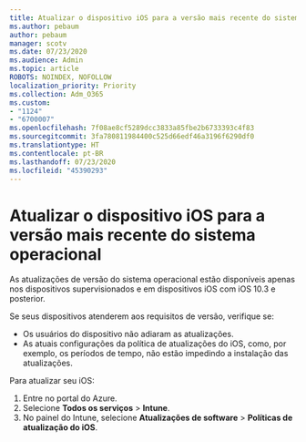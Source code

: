 ```yaml
---
title: Atualizar o dispositivo iOS para a versão mais recente do sistema operacional
ms.author: pebaum
author: pebaum
manager: scotv
ms.date: 07/23/2020
ms.audience: Admin
ms.topic: article
ROBOTS: NOINDEX, NOFOLLOW
localization_priority: Priority
ms.collection: Adm_O365
ms.custom:
- "1124"
- "6700007"
ms.openlocfilehash: 7f08ae8cf5289dcc3833a85fbe2b6733393c4f83
ms.sourcegitcommit: 3fa780811984400c525d66edf46a3196f6290df0
ms.translationtype: HT
ms.contentlocale: pt-BR
ms.lasthandoff: 07/23/2020
ms.locfileid: "45390293"
---
```

# <a name="update-ios-device-to-latest-os-version"></a>Atualizar o dispositivo iOS para a versão mais recente do sistema operacional

As atualizações de versão do sistema operacional estão disponíveis apenas nos dispositivos supervisionados e em dispositivos iOS com iOS 10.3 e posterior.

Se seus dispositivos atenderem aos requisitos de versão, verifique se:  
- Os usuários do dispositivo não adiaram as atualizações.  
- As atuais configurações da política de atualizações do iOS, como, por exemplo, os períodos de tempo, não estão impedindo a instalação das atualizações.

Para atualizar seu iOS:

1. Entre no portal do Azure.
2. Selecione **Todos os serviços** > **Intune**.
3. No painel do Intune, selecione **Atualizações de software** > **Políticas de atualização do iOS**.